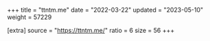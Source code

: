 +++
title = "ttntm.me"
date = "2022-03-22"
updated = "2023-05-10"
weight = 57229

[extra]
source = "https://ttntm.me/"
ratio = 6
size = 56
+++
